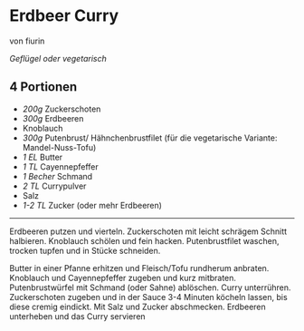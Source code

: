 # Erdbeer Curry
von fiurin

*Geflügel oder vegetarisch*

**4 Portionen**
---
- *200g* Zuckerschoten
- *300g* Erdbeeren
- Knoblauch
- *300g* Putenbrust/ Hähnchenbrustfilet (für die vegetarische Variante: Mandel-Nuss-Tofu)
- *1 EL* Butter
- *1 TL* Cayennepfeffer
- *1 Becher* Schmand
- *2 TL* Currypulver
- Salz
- *1-2 TL* Zucker (oder mehr Erdbeeren)
---

Erdbeeren putzen und vierteln.
Zuckerschoten mit leicht schrägem Schnitt halbieren.
Knoblauch schölen und fein hacken.
Putenbrustfilet waschen, trocken tupfen und in Stücke schneiden.

Butter in einer Pfanne erhitzen und Fleisch/Tofu rundherum anbraten.
Knoblauch und Cayennepfeffer zugeben und kurz mitbraten.
Putenbrustwürfel mit Schmand (oder Sahne) ablöschen.
Curry unterrühren.
Zuckerschoten zugeben und in der Sauce 3-4 Minuten köcheln lassen,
bis diese cremig eindickt. Mit Salz und Zucker abschmecken.
Erdbeeren unterheben und das Curry servieren
